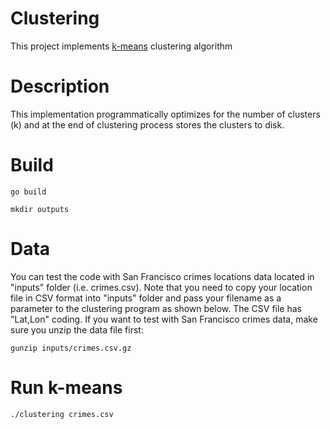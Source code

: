 # Clustering
This project implements [k-means](https://en.wikipedia.org/wiki/K-means_clustering) clustering algorithm 

# Description
This implementation programmatically optimizes for the number of clusters (k) and at the end of clustering process stores the clusters to disk.

# Build
`go build`

`mkdir outputs`

# Data
You can test the code with San Francisco crimes locations data located in "inputs" folder (i.e. crimes.csv). Note that you need to copy your location file in CSV format into "inputs" folder and pass your filename as a parameter to the clustering program as shown below.  The CSV file has "Lat,Lon" coding.  If you want to test with San Francisco crimes data, make sure you unzip the data file first:

`gunzip inputs/crimes.csv.gz`

# Run k-means
`./clustering crimes.csv`